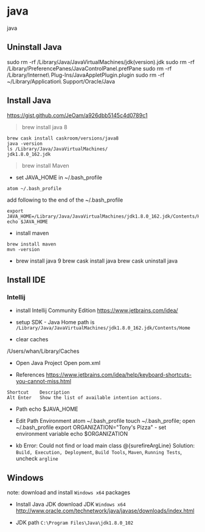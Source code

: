 # java
java

## Uninstall Java

sudo rm -rf /Library/Java/JavaVirtualMachines/jdk(version).jdk
sudo rm -rf /Library/PreferencePanes/JavaControlPanel.prefPane
sudo rm -rf /Library/Internet\ Plug-Ins/JavaAppletPlugin.plugin
sudo rm -rf ~/Library/Application\ Support/Oracle/Java

## Install Java

https://gist.github.com/JeOam/a926dbb5145c4d0789c1

> brew install java 8

```
brew cask install caskroom/versions/java8
java -version
ls /Library/Java/JavaVirtualMachines/
jdk1.8.0_162.jdk
```

> brew install Maven

- set JAVA_HOME in ~/.bash_profile

```
atom ~/.bash_profile
```

add following to the end of the ~/.bash_profile

```
export JAVA_HOME=/Library/Java/JavaVirtualMachines/jdk1.8.0_162.jdk/Contents/Home
echo $JAVA_HOME
```

- install maven

```
brew install maven
mvn -version
```

- brew install java 9
brew cask install java
brew cask uninstall java

## Install IDE

### Intellij

- install Intellij Community Edition
https://www.jetbrains.com/idea/

- setup SDK - Java Home
path is `/Library/Java/JavaVirtualMachines/jdk1.8.0_162.jdk/Contents/Home`

- clear caches

/Users/whan/Library/Caches

- Open Java Project
Open pom.xml

- References
https://www.jetbrains.com/idea/help/keyboard-shortcuts-you-cannot-miss.html

```
Shortcut	Description
Alt Enter	Show the list of available intention actions.
```

- Path
echo $JAVA_HOME

- Edit Path Environment
atom ~/.bash_profile
touch ~/.bash_profile; open ~/.bash_profile
export ORGANIZATION="Tony's Pizza" - set environment variable
echo $ORGANIZATION

- kb
Error: Could not find or load main class @{surefireArgLine}
Solution: `Build, Execution, Deployment`, `Build Tools`, `Maven`, `Running Tests`, uncheck `argline`

## Windows

note: download and install `Windows x64` packages

- Install Java JDK
download JDK `Windows x64`
http://www.oracle.com/technetwork/java/javase/downloads/index.html

- JDK path
`C:\Program Files\Java\jdk1.8.0_102`
